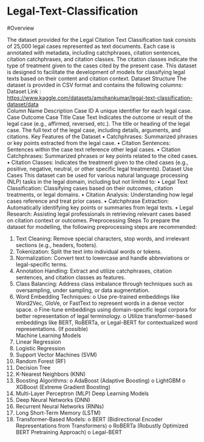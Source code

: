 # Legal-Text-Classification
#Overview 

The dataset provided for the Legal Citation Text Classification task consists of 25,000 legal 
cases represented as text documents. Each case is annotated with metadata, including catchphrases, 
citation sentences, citation catchphrases, and citation classes. The citation classes indicate the type 
of treatment given to the cases cited by the present case. This dataset is designed to facilitate the 
development of models for classifying legal texts based on their content and citation context. 
Dataset Structure 
The dataset is provided in CSV format and contains the following columns: 
Dataset Link :  
https://www.kaggle.com/datasets/amohankumar/legal-text-classification-dataset/data  
Column Name 
Description 
Case ID 
A unique identifier for each legal case. 
Case Outcome 
Case Title 
Case Text 
Indicates the outcome or result of the legal case (e.g., affirmed, reversed, etc.). 
The title or heading of the legal case. 
The full text of the legal case, including details, arguments, and citations. 
Key Features of the Dataset 
• Catchphrases: Summarized phrases or key points extracted from the legal case. 
• Citation Sentences: Sentences within the case text reference other legal cases. 
• Citation Catchphrases: Summarized phrases or key points related to the cited cases. 
• Citation Classes: Indicates the treatment given to the cited cases (e.g., positive, negative, 
neutral, or other specific legal treatments). 
Dataset Use Cases 
This dataset can be used for various natural language processing (NLP) tasks in the legal domain, 
including but not limited to: 
• Legal Text Classification: Classifying cases based on their outcomes, citation treatments, or 
legal domains. 
• Citation Analysis: Understanding how legal cases reference and treat prior cases. 
• Catchphrase Extraction: Automatically identifying key points or summaries from legal texts. 
• Legal Research: Assisting legal professionals in retrieving relevant cases based on citation 
context or outcomes. 
Preprocessing Steps 
To prepare the dataset for modelling, the following preprocessing steps are recommended: 
1. Text Cleaning: Remove special characters, stop words, and irrelevant sections (e.g., headers, 
footers). 
2. Tokenization: Split the text into individual words or tokens. 
3. Normalization: Convert text to lowercase and handle abbreviations or legal-specific terms. 
4. Annotation Handling: Extract and utilize catchphrases, citation sentences, and citation 
classes as features. 
5. Class Balancing: Address class imbalance through techniques such as oversampling, under 
sampling, or data augmentation. 
6. Word Embedding Techniques: 
o Use pre-trained embeddings like Word2Vec, GloVe, or FastText to represent words in 
a dense vector space. 
o Fine-tune embeddings using domain-specific legal corpora for better representation 
of legal terminology. 
o Utilize transformer-based embeddings like BERT, RoBERTa, or Legal-BERT for 
contextualized word representations. (If possible)  
Machine Learning Models 
1. Linear Regression 
2. Logistic Regression 
3. Support Vector Machines (SVM) 
4. Random Forest (RF) 
5. Decision Tree 
6. K-Nearest Neighbors (KNN) 
7. Boosting Algorithms: 
o AdaBoost (Adaptive Boosting) 
o LightGBM 
o XGBoost (Extreme Gradient Boosting) 
8. Multi-Layer Perceptron (MLP) 
Deep Learning Models 
1. Deep Neural Networks (DNN) 
2. Recurrent Neural Networks (RNNs) 
3. Long Short-Term Memory (LSTM) 
4. Transformer-Based Models: 
o BERT (Bidirectional Encoder Representations from Transformers) 
o RoBERTa (Robustly Optimized BERT Pretraining Approach) 
o Legal-BERT
